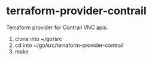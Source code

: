 # terraform-provider-contrail
Terraform provider for Contrail VNC apis.

1. clone into ~/go/src
2. cd into ~/go/src/terraform-provider-contrail
3. make
